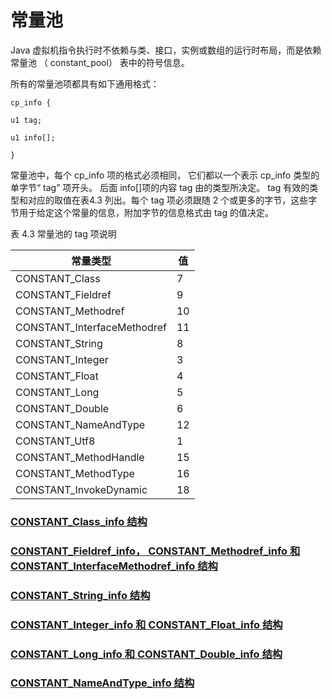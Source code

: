# 常量池

Java 虚拟机指令执行时不依赖与类、接口，实例或数组的运行时布局，而是依赖常量池
（ constant_pool） 表中的符号信息。 

所有的常量池项都具有如下通用格式：

```
cp_info {

u1 tag;

u1 info[];

}
```

常量池中，每个 cp_info 项的格式必须相同， 它们都以一个表示 cp_info 类型的单字节“ tag” 项开头。 后面 info[]项的内容 tag 由的类型所决定。 tag 有效的类型和对应的取值在表4.3 列出。每个 tag 项必须跟随 2 个或更多的字节，这些字节用于给定这个常量的信息，附加字节的信息格式由 tag 的值决定。 

表 4.3 常量池的 tag 项说明

| 常量类型                        | 值    |
| --------------------------- | ---- |
| CONSTANT_Class              | 7    |
| CONSTANT_Fieldref           | 9    |
| CONSTANT_Methodref          | 10   |
| CONSTANT_InterfaceMethodref | 11   |
| CONSTANT_String             | 8    |
| CONSTANT_Integer            | 3    |
| CONSTANT_Float              | 4    |
| CONSTANT_Long               | 5    |
| CONSTANT_Double             | 6    |
| CONSTANT_NameAndType        | 12   |
| CONSTANT_Utf8               | 1    |
| CONSTANT_MethodHandle       | 15   |
| CONSTANT_MethodType         | 16   |
| CONSTANT_InvokeDynamic      | 18   |

### [CONSTANT_Class_info 结构](ConstantClassInfo.md)

### [CONSTANT_Fieldref_info， CONSTANT_Methodref_info 和CONSTANT_InterfaceMethodref_info 结构 ](ConstantFieldrefMethodrefInterfaceMethodrefInfo.md)

### [CONSTANT_String_info 结构](ConstantStringInfo.md)

### [CONSTANT_Integer_info 和 CONSTANT_Float_info 结构](ConstantIntegerFloatInfo.md)

### [CONSTANT_Long_info 和 CONSTANT_Double_info 结构](ConstantLongDoubleInfo.md)

### [CONSTANT_NameAndType_info 结构](ConstantNameAndTypeInfo.md)